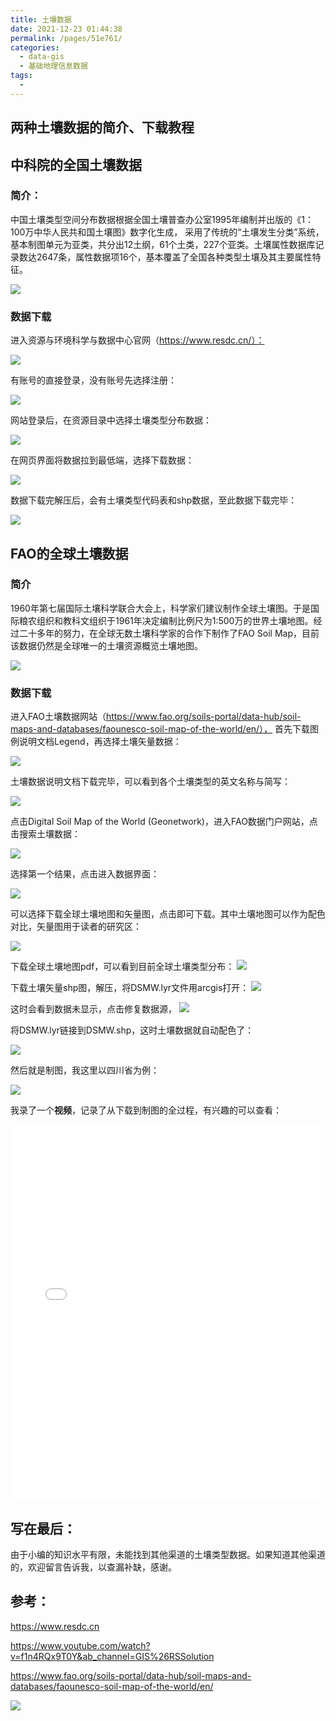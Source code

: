 ```yaml
---
title: 土壤数据
date: 2021-12-23 01:44:38
permalink: /pages/51e761/
categories:
  - data-gis
  - 基础地理信息数据
tags:
  - 
---
```



## 两种土壤数据的简介、下载教程

## 中科院的全国土壤数据

### 简介：

中国土壤类型空间分布数据根据全国土壤普查办公室1995年编制并出版的《1：100万中华人民共和国土壤图》数字化生成， 采用了传统的“土壤发生分类”系统，基本制图单元为亚类，共分出12土纲，61个土类，227个亚类。土壤属性数据库记录数达2647条，属性数据项16个，基本覆盖了全国各种类型土壤及其主要属性特征。

![](https://gitee.com/kitmyfaceplease/image_upload/raw/master/image/20211222222219.png)

### **数据下载**

进入资源与环境科学与数据中心官网（https://www.resdc.cn/）：

![](https://gitee.com/kitmyfaceplease/image_upload/raw/master/image/20211222221821.png)

有账号的直接登录，没有账号先选择注册：

![](https://gitee.com/kitmyfaceplease/image_upload/raw/master/image/20211222221913.png)

网站登录后，在资源目录中选择土壤类型分布数据：

![](https://gitee.com/kitmyfaceplease/image_upload/raw/master/image/20211222222002.png)

在网页界面将数据拉到最低端，选择下载数据：

![](https://gitee.com/kitmyfaceplease/image_upload/raw/master/image/20211222222313.png)

数据下载完解压后，会有土壤类型代码表和shp数据，至此数据下载完毕：

![](https://gitee.com/kitmyfaceplease/image_upload/raw/master/image/20211222222418.png)

## FAO的全球土壤数据

### 简介

1960年第七届国际土壤科学联合大会上，科学家们建议制作全球土壤图。于是国际粮农组织和教科文组织于1961年决定编制比例尺为1:500万的世界土壤地图。经过二十多年的努力，在全球无数土壤科学家的合作下制作了FAO Soil Map，目前该数据仍然是全球唯一的土壤资源概览土壤地图。

![](https://gitee.com/kitmyfaceplease/image_upload/raw/master/image/20211222221627.png)

### 数据下载

进入FAO土壤数据网站（https://www.fao.org/soils-portal/data-hub/soil-maps-and-databases/faounesco-soil-map-of-the-world/en/），
首先下载图例说明文档Legend，再选择土壤矢量数据：

![](https://gitee.com/kitmyfaceplease/image_upload/raw/master/image/20211222210519.png)

土壤数据说明文档下载完毕，可以看到各个土壤类型的英文名称与简写：

![](https://gitee.com/kitmyfaceplease/image_upload/raw/master/image/20211222212502.png)

点击Digital Soil Map of the World (Geonetwork)，进入FAO数据门户网站，点击搜索土壤数据：

![](https://gitee.com/kitmyfaceplease/image_upload/raw/master/image/20211222214551.png)

选择第一个结果，点击进入数据界面：

![](https://gitee.com/kitmyfaceplease/image_upload/raw/master/image/20211222214859.png)

可以选择下载全球土壤地图和矢量图，点击即可下载。其中土壤地图可以作为配色对比，矢量图用于读者的研究区：

![](https://gitee.com/kitmyfaceplease/image_upload/raw/master/image/20211222215030.png)

下载全球土壤地图pdf，可以看到目前全球土壤类型分布：
![](https://gitee.com/kitmyfaceplease/image_upload/raw/master/image/20211222215328.png)

下载土壤矢量shp图，解压，将DSMW.lyr文件用arcgis打开：
![](https://gitee.com/kitmyfaceplease/image_upload/raw/master/image/20211222215826.png)

这时会看到数据未显示，点击修复数据源，
![](https://gitee.com/kitmyfaceplease/image_upload/raw/master/image/20211222220043.png)

将DSMW.lyr链接到DSMW.shp，这时土壤数据就自动配色了：

![](https://gitee.com/kitmyfaceplease/image_upload/raw/master/image/20211222215718.png)

然后就是制图，我这里以四川省为例：

![](https://gitee.com/kitmyfaceplease/image_upload/raw/master/image/20211222220307.png)

我录了一个**视频**，记录了从下载到制图的全过程，有兴趣的可以查看：
<iframe height=600 width=98% src="//player.bilibili.com/player.html?aid=337611956&bvid=BV13R4y1s7JB&cid=466546737&page=1" scrolling="no" border="0" frameborder="no" framespacing="0" allowfullscreen="true"> </iframe>  

## 写在最后：

由于小编的知识水平有限，未能找到其他渠道的土壤类型数据。如果知道其他渠道的，欢迎留言告诉我，以查漏补缺，感谢。

## 参考：

https://www.resdc.cn

https://www.youtube.com/watch?v=f1n4RQx9T0Y&ab_channel=GIS%26RSSolution

https://www.fao.org/soils-portal/data-hub/soil-maps-and-databases/faounesco-soil-map-of-the-world/en/

![](https://gitee.com/kitmyfaceplease/image_upload/raw/master/image/20211128044430.png)
